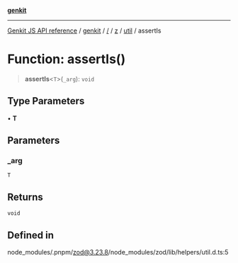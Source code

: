 [**genkit**](../../../../../README.md)

***

[Genkit JS API reference](../../../../../../README.md) / [genkit](../../../../../README.md) / [/](../../../../../README.md) / [z](../../../README.md) / [util](../README.md) / assertIs

# Function: assertIs()

> **assertIs**\<`T`\>(`_arg`): `void`

## Type Parameters

• **T**

## Parameters

### \_arg

`T`

## Returns

`void`

## Defined in

node\_modules/.pnpm/zod@3.23.8/node\_modules/zod/lib/helpers/util.d.ts:5
